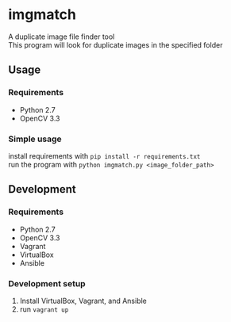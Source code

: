 # imgmatch
A duplicate image file finder tool  
This program will look for duplicate images in the specified folder

## Usage
### Requirements
 - Python 2.7
 - OpenCV 3.3

### Simple usage
install requirements with `pip install -r requirements.txt`  
run the program with `python imgmatch.py <image_folder_path>`

## Development
### Requirements
 - Python 2.7
 - OpenCV 3.3
 - Vagrant
 - VirtualBox
 - Ansible

### Development setup
1. Install VirtualBox, Vagrant, and Ansible
2. run `vagrant up`
